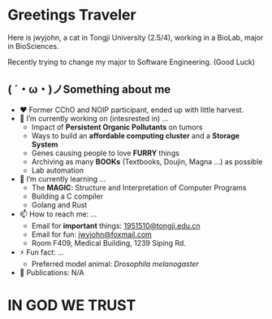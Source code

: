 # Greetings Traveler

Here is jwyjohn, a cat in Tongji University (2.5/4), working in a BioLab, major in BioSciences.

Recently trying to change my major to Software Engineering. (Good Luck)

## ( ´・ω・)ノSomething about me

- ♥️ Former CChO and NOIP participant, ended up with little harvest.
- 🔭 I’m currently working on (intesrested in) ...
  - Impact of **Persistent Organic Pollutants** on tumors
  - Ways to build an **affordable computing cluster** and a **Storage System**
  - Genes causing people to love **FURRY** things
  - Archiving as many **BOOKs** (Textbooks, Doujin, Magna ...) as possible
  - Lab automation
- 🌱 I’m currently learning ...
  - The **MAGIC**: Structure and Interpretation of Computer Programs
  - Building a C compiler
  - Golang and Rust
- 📫 How to reach me: ...
  - Email for **important** things: 1951510@tongji.edu.cn
  - Email for fun: jwyjohn@foxmail.com
  - Room F409, Medical Building, 1239 Siping Rd.
- ⚡ Fun fact: ...
  - Preferred model animal: *Drosophila melanogaster*
- 📖 Publications: N/A


# IN GOD WE TRUST
